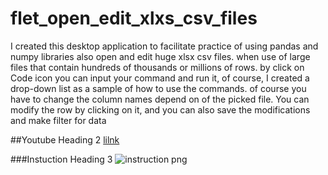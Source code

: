 # flet_open_edit_xlxs_csv_files
I created this desktop application  to facilitate  practice of using pandas and numpy  libraries also open and edit huge xlsx csv files.
 when use of large files that contain hundreds of thousands or millions of rows.
by click on Code icon you can  input your command and run it, of course, I created a drop-down list as a sample of how to use the commands.
 of course you have to change  the column names depend on of the picked file. You can modify the row by clicking on it, and you can also save the modifications and make filter for data
 
 ##Youtube Heading 2
[lilnk](https://www.youtube.com/watch?v=eRItslIn6Ok)

###Instuction Heading 3
![instruction png](https://github.com/user-attachments/assets/9a6fd766-3dbd-45b8-9ef4-bfb10f01fa54)
